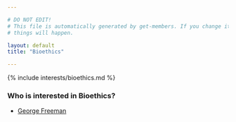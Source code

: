 ```yaml
---

# DO NOT EDIT!
# This file is automatically generated by get-members. If you change it, bad
# things will happen.

layout: default
title: "Bioethics"

---
```


{% include interests/bioethics.md %}

### Who is interested in Bioethics?


* [George Freeman](members/george-freeman.html)
